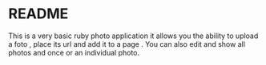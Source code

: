 # README

This is a very basic ruby photo application it allows you the ability to upload a foto , place its url and add it to a page . You can also edit and show all photos and once or an individual photo.
